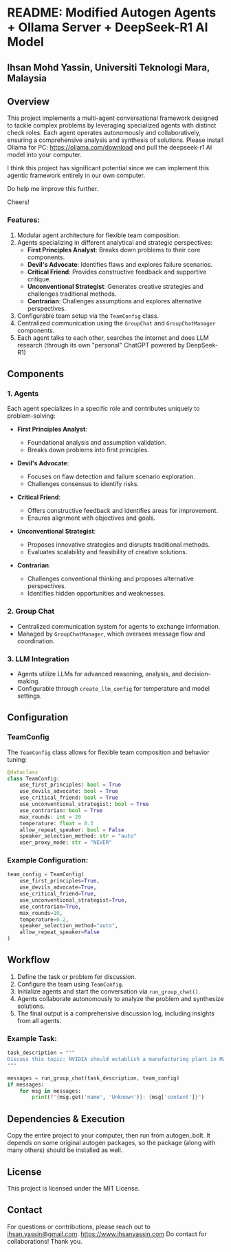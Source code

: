 # README: Modified Autogen Agents + Ollama Server + DeepSeek-R1 AI Model
## Ihsan Mohd Yassin, Universiti Teknologi Mara, Malaysia

## Overview

This project implements a multi-agent conversational framework designed to tackle complex problems by leveraging specialized agents with distinct check roles. Each agent operates autonomously and collaboratively, ensuring a comprehensive analysis and synthesis of solutions. Please install Ollama for PC: https://ollama.com/download and pull the deepseek-r1 AI model into your computer. 

I think this project has significant potential since we can implement this agentic framework entirely in our own computer.

Do help me improve this further.

Cheers!

### Features:

1. Modular agent architecture for flexible team composition.
2. Agents specializing in different analytical and strategic perspectives:
   - **First Principles Analyst**: Breaks down problems to their core components.
   - **Devil's Advocate**: Identifies flaws and explores failure scenarios.
   - **Critical Friend**: Provides constructive feedback and supportive critique.
   - **Unconventional Strategist**: Generates creative strategies and challenges traditional methods.
   - **Contrarian**: Challenges assumptions and explores alternative perspectives.
3. Configurable team setup via the `TeamConfig` class.
4. Centralized communication using the `GroupChat` and `GroupChatManager` components.
5. Each agent talks to each other, searches the internet and does LLM research (through its own "personal" ChatGPT powered by DeepSeek-R1)

## Components

### 1. **Agents**

Each agent specializes in a specific role and contributes uniquely to problem-solving:

- **First Principles Analyst**:

  - Foundational analysis and assumption validation.
  - Breaks down problems into first principles.

- **Devil's Advocate**:

  - Focuses on flaw detection and failure scenario exploration.
  - Challenges consensus to identify risks.

- **Critical Friend**:

  - Offers constructive feedback and identifies areas for improvement.
  - Ensures alignment with objectives and goals.

- **Unconventional Strategist**:

  - Proposes innovative strategies and disrupts traditional methods.
  - Evaluates scalability and feasibility of creative solutions.

- **Contrarian**:

  - Challenges conventional thinking and proposes alternative perspectives.
  - Identifies hidden opportunities and weaknesses.

### 2. **Group Chat**

- Centralized communication system for agents to exchange information.
- Managed by `GroupChatManager`, which oversees message flow and coordination.

### 3. **LLM Integration**

- Agents utilize LLMs for advanced reasoning, analysis, and decision-making.
- Configurable through `create_llm_config` for temperature and model settings.

## Configuration

### TeamConfig

The `TeamConfig` class allows for flexible team composition and behavior tuning:

```python
@dataclass
class TeamConfig:
    use_first_principles: bool = True
    use_devils_advocate: bool = True
    use_critical_friend: bool = True
    use_unconventional_strategist: bool = True
    use_contrarian: bool = True
    max_rounds: int = 20
    temperature: float = 0.3
    allow_repeat_speaker: bool = False
    speaker_selection_method: str = "auto"
    user_proxy_mode: str = "NEVER"
```

### Example Configuration:

```python
team_config = TeamConfig(
    use_first_principles=True,
    use_devils_advocate=True,
    use_critical_friend=True,
    use_unconventional_strategist=True,
    use_contrarian=True,
    max_rounds=10,
    temperature=0.2,
    speaker_selection_method="auto",
    allow_repeat_speaker=False
)
```

## Workflow

1. Define the task or problem for discussion.
2. Configure the team using `TeamConfig`.
3. Initialize agents and start the conversation via `run_group_chat()`.
4. Agents collaborate autonomously to analyze the problem and synthesize solutions.
5. The final output is a comprehensive discussion log, including insights from all agents.

### Example Task:

```python
task_description = """
Discuss this topic: NVIDIA should establish a manufacturing plant in Malaysia or Indonesia?
"""

messages = run_group_chat(task_description, team_config)
if messages:
    for msg in messages:
        print(f"{msg.get('name', 'Unknown')}: {msg['content']}")
```

## Dependencies & Execution
Copy the entire project to your computer, then run from autogen_bolt.
It depends on some original autogen packages, so the package (along with many others) should be installed as well.

## License

This project is licensed under the MIT License.

## Contact

For questions or contributions, please reach out to ihsan.yassin@gmail.com. 
https://www.ihsanyassin.com
Do contact for collaborations!
Thank you.

